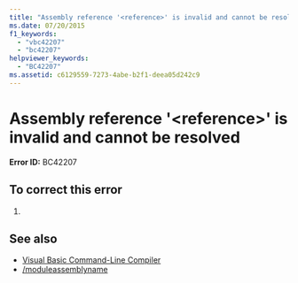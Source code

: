 ```yaml
---
title: "Assembly reference '<reference>' is invalid and cannot be resolved"
ms.date: 07/20/2015
f1_keywords: 
  - "vbc42207"
  - "bc42207"
helpviewer_keywords: 
  - "BC42207"
ms.assetid: c6129559-7273-4abe-b2f1-deea05d242c9
---
```

# Assembly reference '\<reference>' is invalid and cannot be resolved
**Error ID:** BC42207  
  
## To correct this error  
  
1. 
  
## See also

- [Visual Basic Command-Line Compiler](../../visual-basic/reference/command-line-compiler/index.md)
- [/moduleassemblyname](../../visual-basic/reference/command-line-compiler/moduleassemblyname.md)
